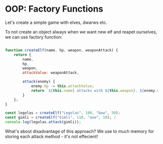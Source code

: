 # OOP: Factory Functions

Let's create a simple game with elves, dwarws etc. 

To not create an object always when we want new elf and reapet ourselves, we can use factory function: 

```js

function createElf(name, hp, weapon, weaponAttack) {
    return {
        name,
        hp,
        weapon,
        attackValue: weaponAttack,

        attack(enemy) {
            enemy.hp -= this.attackValue;  
            return `${this.name} attacks with ${this.weapon}. ${enemy.name}'s hp is now ${enemy.hp}.`;
        }
    };
}

const legolas = createElf("Legolas", 100, "bow", 50);
const gimli = createElf("Gimli", 110, "axe", 10); /
console.log(legolas.attack(gimli));

```

What's about disadvantage of this approach? 
We use to much memory for storing each attack method - it's not effecient!